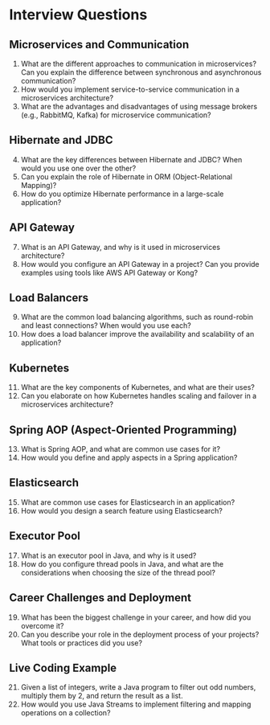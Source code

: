 # Interview Questions

## Microservices and Communication
1. What are the different approaches to communication in microservices? Can you explain the difference between synchronous and asynchronous communication?
2. How would you implement service-to-service communication in a microservices architecture?
3. What are the advantages and disadvantages of using message brokers (e.g., RabbitMQ, Kafka) for microservice communication?

## Hibernate and JDBC
4. What are the key differences between Hibernate and JDBC? When would you use one over the other?
5. Can you explain the role of Hibernate in ORM (Object-Relational Mapping)?
6. How do you optimize Hibernate performance in a large-scale application?

## API Gateway
7. What is an API Gateway, and why is it used in microservices architecture?
8. How would you configure an API Gateway in a project? Can you provide examples using tools like AWS API Gateway or Kong?

## Load Balancers
9. What are the common load balancing algorithms, such as round-robin and least connections? When would you use each?
10. How does a load balancer improve the availability and scalability of an application?

## Kubernetes
11. What are the key components of Kubernetes, and what are their uses?
12. Can you elaborate on how Kubernetes handles scaling and failover in a microservices architecture?

## Spring AOP (Aspect-Oriented Programming)
13. What is Spring AOP, and what are common use cases for it?
14. How would you define and apply aspects in a Spring application?

## Elasticsearch
15. What are common use cases for Elasticsearch in an application?
16. How would you design a search feature using Elasticsearch?

## Executor Pool
17. What is an executor pool in Java, and why is it used?
18. How do you configure thread pools in Java, and what are the considerations when choosing the size of the thread pool?

## Career Challenges and Deployment
19. What has been the biggest challenge in your career, and how did you overcome it?
20. Can you describe your role in the deployment process of your projects? What tools or practices did you use?

## Live Coding Example
21. Given a list of integers, write a Java program to filter out odd numbers, multiply them by 2, and return the result as a list.
22. How would you use Java Streams to implement filtering and mapping operations on a collection?
